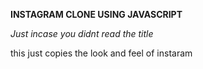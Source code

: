 **INSTAGRAM CLONE USING JAVASCRIPT**


*Just incase you didnt read the title*


this just copies the look and feel of instaram
